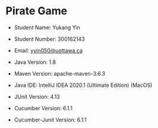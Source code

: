 # Pirate Game

- Student Name: Yukang Yin

- Student Number: 300162143

- Email: yyin050@uottawa.ca

- Java Version: 1.8

- Maven Version: apache-maven-3.6.3

- Java IDE: IntelliJ IDEA 2020.1 (Ultimate Edition) (MacOS)

- JUnit Version: 4.13

- Cucumber Version: 6.1.1

- Cucumber-Junit Version: 6.1.1
